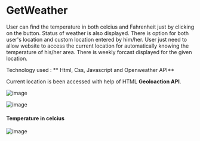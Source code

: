 # GetWeather

User can find the temperature in both celcius and Fahrenheit just by clicking on the button. Status of weather is also displayed. There is option for both user's location and custom location entered by him/her. User just need to allow website to access the current location for automatically knowing the temperature of his/her area. There is weekly forcast displayed for the given location.

Technology used : ** Html, Css, Javascript and Openweather API**

Current location is been accessed with help of HTML **Geoloaction API**.

![image](https://user-images.githubusercontent.com/62303912/180513995-4aa88718-6cec-4345-a42e-1386a79153ac.png)

![image](https://user-images.githubusercontent.com/62303912/180513769-b5a16cfe-4988-4698-b457-27143cd096aa.png)

#### Temperature in celcius
![image](https://user-images.githubusercontent.com/62303912/180513719-d1e26602-1b72-4ea1-8805-9f36de7beca3.png)


